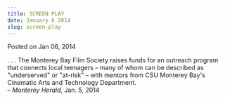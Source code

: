 ```yaml
---
title: SCREEN PLAY
date: January 6 2014
slug: screen-play
---
```


 



<span class="date">Posted on Jan 06, 2014    </span>
<p>. . . The Monterey Bay Film Society raises funds for an outreach
program that connects local teenagers &#x2013; many of whom can be
described as &quot;underserved&quot; or &quot;at-risk&quot; &#x2013; with mentors from CSU
Monterey Bay&apos;s Cinematic Arts and Technology Department.<br>
&#x2013; <em>Monterey Herald</em>, Jan. 5, 2014</br></p>





```
